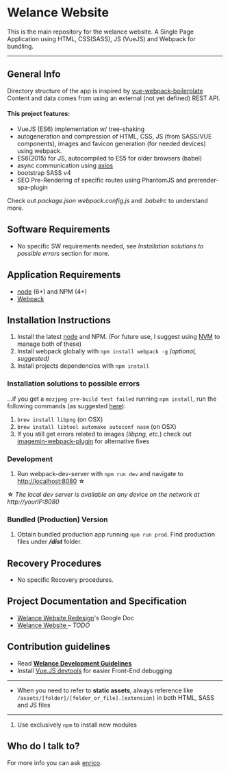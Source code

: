 # Welance Website

This is the main repository for the welance website. A Single Page Application using HTML, CSS(SASS), JS (VueJS) and Webpack for bundling.

- - -

## General Info

Directory structure of the app is inspired by [vue-webpack-boilerplate](https://github.com/vuejs-templates/webpack)
Content and data comes from using an external (not yet defined) REST API.

#### This project features:
* VueJS (ES6) implementation w/ tree-shaking
* autogeneration and compression of HTML, CSS, JS (from SASS/VUE components), images and favicon generation (for needed devices) using webpack.
* ES6(2015) for JS, autocompiled to ES5 for older browsers (babel)
* async communication using [axios](https://github.com/mzabriskie/axios)
* bootstrap SASS v4
* SEO Pre-Rendering of specific routes using PhantomJS and prerender-spa-plugin

Check out _package.json_ _webpack.config.js_ and _.babelrc_ to understand more.


## Software Requirements
* No specific SW requirements needed, see _Installation solutions to possible errors_ section for more.

## Application Requirements

* [node](https://nodejs.org/en/) (6+) and NPM (4+)
* [Webpack](https://github.com/webpack/webpack)

## Installation Instructions

1. Install the latest [node](https://nodejs.org/en/) and NPM. (For future use, I suggest using [NVM](https://github.com/creationix/nvm) to manage both of these)
2. Install webpack globally with `npm install webpack -g` _(optional, suggested)_
3. Install projects dependencies with `npm install`

### Installation solutions to possible errors
...if you get a `mozjpeg pre-build test failed` running `npm install`, run the following commands (as suggested [here](https://github.com/tcoopman/image-webpack-loader/issues/49)):

1. `brew install libpng` (on OSX)
2. `brew install libtool automake autoconf nasm` (on OSX)
3. If you still get errors related to images (_libpng, etc._) check out [imagemin-webpack-plugin](https://github.com/Klathmon/imagemin-webpack-plugin) for alternative fixes

### Development

1. Run webpack-dev-server with `npm run dev` and navigate to [http://localhost:8080](http://localhost:8080) **☆**

**☆** _The local dev server is available on any device on the network at http://yourIP:8080_

### Bundled (Production) Version
1. Obtain bundled production app running `npm run prod`. Find production files under **_/dist_** folder.

## Recovery Procedures
* No specific Recovery procedures.

## Project Documentation and Specification

* [Welance Website Redesign](https://docs.google.com/document/d/19Q0ryKOXxbcXurXhG0MgO_OMt8JR2rN1gVfB81QYlHg/edit?usp=sharing)'s Google Doc
* [Welance Website ](https://welance-handbook.herokuapp.com/welance-website.html) – _TODO_

## Contribution guidelines

* Read **[Welance Development Guidelines](https://welance-handbook.herokuapp.com/welance-development-guidelines.html)**
* Install [Vue.JS devtools](https://chrome.google.com/webstore/detail/vuejs-devtools/nhdogjmejiglipccpnnnanhbledajbpd) for easier Front-End debugging

- - -

* When you need to refer to **static assets**, always reference like `/assets/[folder]/[folder_or_file].[extension]` in both HTML, SASS and JS files

- - -

1. Use exclusively `npm` to install new modules

## Who do I talk to?

For more info you can ask [enrico](https://github.com/ricricucit/).